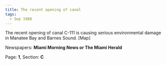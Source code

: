 ```yaml
---  
title: The recent opening of canal  
tags:  
  - Sep 1988  
---  
```

  
The recent opening of canal C-111 is causing serious environmental damage in Manatee Bay and Barnes Sound. [Map]  
  
Newspapers: **Miami Morning News or The Miami Herald**  
  
Page: **1**, Section: **C** 
